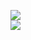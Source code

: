 [![](https://img.shields.io/badge/Made%20With-Github%20Spray-lightgrey.svg?style=for-the-badge&logo=github)](https://github.com/Annihil/github-spray#4335)  
[![](https://i.imgur.com/2DrTn0Z.gif)](https://github.com/Annihil/github-spray)